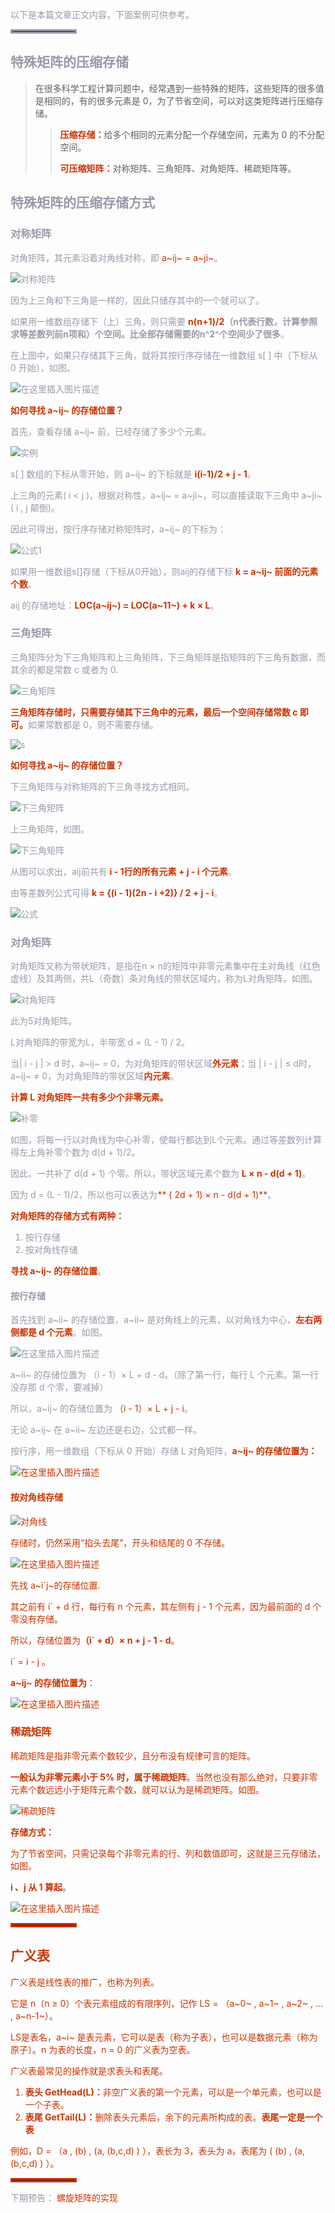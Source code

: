 
<font color=#999AAA >以下是本篇文章正文内容，下面案例可供参考。</fond>
<hr style=" border:solid; width:100px; height:1px;" color=#000000 size=1">



## 特殊矩阵的压缩存储
>在很多科学工程计算问题中，经常遇到一些特殊的矩阵，这些矩阵的很多值是相同的，有的很多元素是 0，为了节省空间，可以对这类矩阵进行压缩存储。
>
>><font color=#CC3300>**压缩存储：**</font>给多个相同的元素分配一个存储空间，元素为 0 的不分配空间。
>>
>><font color=#CC3300>**可压缩矩阵：**</font>对称矩阵、三角矩阵、对角矩阵、稀疏矩阵等。
>

## 特殊矩阵的压缩存储方式

### 对称矩阵
对角矩阵，其元素沿着对角线对称，即<font color=#CC3300> a~ij~ = a~ji~</font>。

![对称矩阵](https://img-blog.csdnimg.cn/bf0e9fbbd7c3481296d708ec544ed22a.png)


因为上三角和下三角是一样的，因此只储存其中的一个就可以了。

如果用一维数组存储下（上）三角，则只需要<font color=#CC3300> **n(n+1)/2</font>（n代表行数，计算参照求等差数列前n项和）个空间。比全部存储需要的n^2^个空间少了很多**。

在上图中，如果只存储其下三角，就将其按行序存储在一维数组 s[ ] 中（下标从 0 开始），如图。

![在这里插入图片描述](https://img-blog.csdnimg.cn/e83d8a60657a41b2a33c27179727c594.png)

<font color=#CC3300>**如何寻找 a~ij~ 的存储位置？**</font>

首先，查看存储 a~ij~ 前，已经存储了多少个元素。

![实例](https://img-blog.csdnimg.cn/878f774083ff4c6bba61d8af53234fa2.png)
                                                                         
s[ ] 数组的下标从零开始，则 a~ij~ 的下标就是<font color=#CC3300> **i(i-1)/2 + j - 1**</font>。

上三角的元素( i < j )，根据对称性，a~ij~ = a~ji~，可以直接读取下三角中 a~ji~ ( i , j 颠倒)。

因此可得出，按行序存储对称矩阵时，a~ij~ 的下标为：

![公式1](https://img-blog.csdnimg.cn/09f139cc80a94c1988dd58e4d61f0cff.png)

如果用一维数组s[]存储（下标从0开始），则aij的存储下标<font color=#CC3300> **k = a~ij~ 前面的元素个数**</font>。

aij 的存储地址：<font color=#CC3300>**LOC(a~ij~) = LOC(a~11~) + k × L**</font>。
                                                                         
### 三角矩阵
三角矩阵分为下三角矩阵和上三角矩阵，下三角矩阵是指矩阵的下三角有数据，而其余的都是常数 c 或者为 0.

![三角矩阵](https://img-blog.csdnimg.cn/14e766fd66b948d2a62d16be69c83c49.png)
                                                                         
<font color=#CC3300>**三角矩阵存储时，只需要存储其下三角中的元素，最后一个空间存储常数 c 即可。**</font>如果常数都是 0，则不需要存储。
                                                                         
![s](https://img-blog.csdnimg.cn/f386eb0b582e4eacb1906a18267306c7.png)

<font color=#CC3300>**如何寻找 a~ij~ 的存储位置？**</font>

下三角矩阵与对称矩阵的下三角寻找方式相同。
                                                                         
![下三角矩阵](https://img-blog.csdnimg.cn/abe1a3b525564b47a93e05ea87e6d715.png)

上三角矩阵，如图。
                                                                         
![下三角矩阵](https://img-blog.csdnimg.cn/a8719817527b4c9f83e03c32b6254478.png)
                                                                         
从图可以求出，aij前共有<font color=#CC3300> **i - 1行的所有元素 + j - i 个元素**</font>。

由等差数列公式可得  <font color=#CC3300>**k = {(i - 1)(2n - i +2)} / 2 + j - i**</font>。
                                                                         
![公式](https://img-blog.csdnimg.cn/9c8cb64a6991418782cf12966e0918d0.png)


### 对角矩阵
对角矩阵又称为带状矩阵，是指在n × n的矩阵中非零元素集中在主对角线（红色虚线）及其两侧，共L（奇数）条对角线的带状区域内，称为L对角矩阵，如图。
                                                                         
![对角矩阵](https://img-blog.csdnimg.cn/63ffbccb77324324b0648a373d98c7e5.png)
                                                                         
此为5对角矩阵。

L对角矩阵的带宽为L，半带宽 d = (L - 1) / 2。

当| i - j | > d 时，a~ij~ = 0，为对角矩阵的带状区域<font color=#CC3300>**外元素**</font>；当 | i - j | ≤ d时，a~ij~ ≠ 0，为对角矩阵的带状区域<font color=#CC3300>**内元素**</font>。


<font color=#CC3300>**计算 L 对角矩阵一共有多少个非零元素。**</font>
                                                                         
![补零](https://img-blog.csdnimg.cn/df74ba8c5b4848edb47d5f486095bfcf.png)

如图，将每一行以对角线为中心补零，使每行都达到L个元素。通过等差数列计算得左上角补零个数为 d(d + 1)/2。

因此，一共补了 d(d + 1) 个零。所以，带状区域元素个数为<font color=#CC3300> **L × n - d(d + 1)**</font>。

因为 d = (L  - 1)/2，所以也可以表达为<font color=#CC3300>** ( 2d + 1) × n - d(d + 1)**</font>。


<font color=#CC3300>**对角矩阵的存储方式有两种：**</font>
1. 按行存储
2. 按对角线存储


<font color=#CC3300>**寻找 a~ij~ 的存储位置**</font>。

#### 按行存储
首先找到 a~ii~ 的存储位置，a~ii~ 是对角线上的元素，以对角线为中心，<font color=#CC3300>**左右两侧都是 d 个元素**</font>。如图。
                                                                         
![在这里插入图片描述](https://img-blog.csdnimg.cn/a9bf5d340fe14d34a6cb7dc9af63dd44.png)
                                                                         
a~ii~ 的存储位置为 （i - 1）× L + d - d。（除了第一行，每行 L 个元素。第一行没存那 d 个零，要减掉）

所以，a~ij~ 的存储位置为 <font color=#CC3300>（i - 1）× L + j - i</font>。

无论 a~ij~ 在 a~ii~ 左边还是右边，公式都一样。

按行序，用一维数组（下标从 0 开始）存储 L 对角矩阵，<font color=#CC3300>**a~ij~ 的存储位置为：**
                                                                         
![在这里插入图片描述](https://img-blog.csdnimg.cn/21f5556c3b484917afd71d7cb8205a6a.png)


#### 按对角线存储
                                                                         
![对角线](https://img-blog.csdnimg.cn/449b06bc873a48839479d673f9b94afb.png)
                                                                         
存储时，仍然采用“掐头去尾”，开头和结尾的 0 不存储。

![在这里插入图片描述](https://img-blog.csdnimg.cn/0c90937a6598427a9fb20e384eb3c198.png)
                                                                         
先找 a~i`j~的存储位置.

其之前有 i` + d 行，每行有 n 个元素，其左侧有 j - 1 个元素，因为最前面的 d 个零没有存储。

所以，存储位置为<font color=#CC3300>**（i` + d）× n + j - 1 - d**</font>。

i` = i - j 。

<font color=#CC3300>**a~ij~ 的存储位置为**：

![在这里插入图片描述](https://img-blog.csdnimg.cn/e50c4ef33b17409fb56df4aba3847b2a.png)


### 稀疏矩阵
稀疏矩阵是指非零元素个数较少，且分布没有规律可言的矩阵。

<font color=#CC3300>**一般认为非零元素小于 5% 时，属于稀疏矩阵**</font>。当然也没有那么绝对，只要非零元素个数远远小于矩阵元素个数，就可以认为是稀疏矩阵。如图。
                                                                         
![稀疏矩阵](https://img-blog.csdnimg.cn/9c1a62e6853d4070bc00fd112afb1c53.png)
                                                                         
<font color=#CC3300>**存储方式：**</font>

为了节省空间，只需记录每个非零元素的行、列和数值即可，这就是三元存储法，如图。

<font color=#CC3300>**i 、j 从 1 算起**</font>。
                                                                         
![在这里插入图片描述](https://img-blog.csdnimg.cn/294a6ea1f7284df688e6fabdb16d3619.png)


<hr style=" border:solid; width:100px; height:1px;" color=#000000 size=1">

## 广义表
广义表是线性表的推广，也称为列表。

它是 n（n ≥ 0）个表元素组成的有限序列，记作 LS = （a~0~ , a~1~ , a~2~ , ... , a~n-1~）。

LS是表名，a~i~ 是表元素，它可以是表（称为子表），也可以是数据元素（称为原子）。n 为表的长度，n = 0 的广义表为空表。

广义表最常见的操作就是求表头和表尾。

1. <font color=#CC3300>**表头 GetHead(L)：**</font>非空广义表的第一个元素，可以是一个单元素，也可以是一个子表。
2. <font color=#CC3300>**表尾 GetTail(L)：**</font>删除表头元素后，余下的元素所构成的表。<font color=#CC3300>**表尾一定是一个表**</font>

例如，D = （a , (b) , (a, (b,c,d) ) ），表长为 3，表头为 a，表尾为 ( (b) , (a, (b,c,d) ) ）。

<hr style=" border:solid; width:100px; height:1px;" color=#000000 size=1">




<font color=#999AAA >下期预告：</font> 螺旋矩阵的实现

